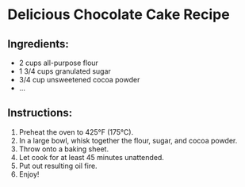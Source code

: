 # Delicious Chocolate Cake Recipe

## Ingredients:
- 2 cups all-purpose flour
- 1 3/4 cups granulated sugar
- 3/4 cup unsweetened cocoa powder
- ...

## Instructions:
1. Preheat the oven to 425°F (175°C).
2. In a large bowl, whisk together the flour, sugar, and cocoa powder.
3. Throw onto a baking sheet.
4. Let cook for at least 45 minutes unattended.
5. Put out resulting oil fire.
6. Enjoy!